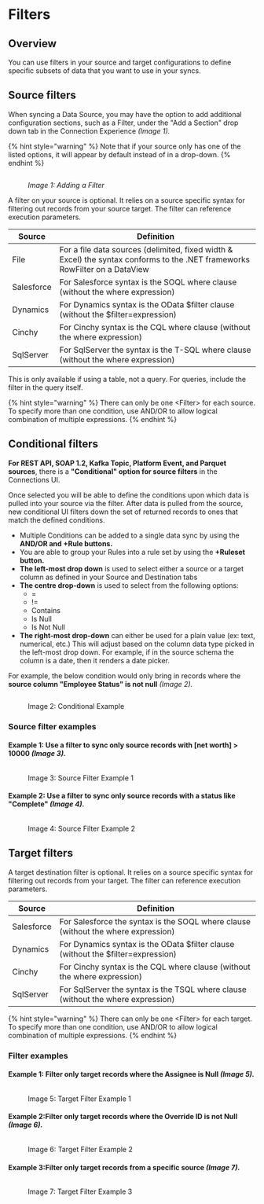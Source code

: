 # Filters

## Overview

You can use filters in your source and target configurations to define specific subsets of data that you want to use in your syncs.

## Source filters

When syncing a Data Source, you may have the option to add additional configuration sections, such as a Filter, under the "Add a Section" drop down tab in the Connection Experience _(Image 1)._

{% hint style="warning" %}
Note that if your source only has one of the listed options, it will appear by default instead of in a drop-down.
{% endhint %}

<figure><img src="../../../.gitbook/assets/image (727).png" alt=""><figcaption><p><em>Image 1: Adding a Filter</em></p></figcaption></figure>

A filter on your source is optional. It relies on a source specific syntax for filtering out records from your source target. The filter can reference execution parameters.

| Source     | Definition                                                                                                                  |
| ---------- | --------------------------------------------------------------------------------------------------------------------------- |
| File       | For a file data sources (delimited, fixed width & Excel) the syntax conforms to the .NET frameworks RowFilter on a DataView |
| Salesforce | For Salesforce syntax is the SOQL where clause (without the where expression)                                               |
| Dynamics   | For Dynamics syntax is the OData $filter clause (without the $filter=expression)                                            |
| Cinchy     | For Cinchy syntax is the CQL where clause (without the where expression)                                                    |
| SqlServer  | For SqlServer the syntax is the T-SQL where clause (without the where expression)                                           |

This is only available if using a table, not a query. For queries, include the filter in the query itself.&#x20;

{% hint style="warning" %}
There can only be one \<Filter>  for each source. To specify more than one condition, use AND/OR to allow logical combination of multiple expressions.
{% endhint %}

## Conditional filters

**For REST API, SOAP 1.2, Kafka Topic, Platform Event, and Parquet sources**, there is a **"Conditional" option for source filters** in the Connections UI.&#x20;

Once selected you will be able to define the conditions upon which data is pulled into your source via the filter. After data is pulled from the source, new conditional UI filters down the set of returned records to ones that match the defined conditions.

* Multiple Conditions can be added to a single data sync by using the **AND/OR and +Rule buttons.**
* You are able to group your Rules into a rule set by using the **+Ruleset button.**
* **The left-most drop down** is used to select either a source or a target column as defined in your Source and Destination tabs
* **The centre drop-down** is used to select from the following options:
  * \=
  * !=
  * Contains
  * Is Null
  * Is Not Null
* **The right-most drop-down** can either be used for a plain value (ex: text, numerical, etc.) This will adjust based on the column data type picked in the left-most drop down. For example, if in the source schema the column is a date, then it renders a date picker.

For example, the below condition would only bring in records where the **source column "Employee Status" is not null** _(Image 2)._

<figure><img src="../../../.gitbook/assets/image (657).png" alt=""><figcaption><p>Image 2: Conditional Example</p></figcaption></figure>

### Source filter examples

#### Example 1: Use a filter to sync only source records with \[net worth] > 10000 _(Image 3)._

<figure><img src="../../../.gitbook/assets/image (445).png" alt=""><figcaption><p>Image 3: Source Filter Example 1</p></figcaption></figure>

#### Example 2: Use a filter to sync only source records with a status like "Complete" _(Image 4)._

<figure><img src="../../../.gitbook/assets/image (446).png" alt=""><figcaption><p>Image 4: Source Filter Example 2</p></figcaption></figure>

## Target filters

A target destination filter is optional. It relies on a source specific syntax for filtering out records from your target. The filter can reference execution parameters.

| Source     | Definition                                                                        |
| ---------- | --------------------------------------------------------------------------------- |
| Salesforce | For Salesforce the syntax is the SOQL where clause (without the where expression) |
| Dynamics   | For Dynamics syntax is the OData $filter clause (without the $filter=expression)  |
| Cinchy     | For Cinchy syntax is the CQL where clause (without the where expression)          |
| SqlServer  | For SqlServer the syntax is the TSQL where clause (without the where expression)  |

{% hint style="warning" %}
There can only be one \<Filter>  for each target. To specify more than one condition, use AND/OR to allow logical combination of multiple expressions.
{% endhint %}

### Filter examples

#### Example 1: Filter only target records where the Assignee is Null _(Image 5)._

<figure><img src="../../../.gitbook/assets/image (432).png" alt=""><figcaption><p>Image 5: Target Filter Example 1</p></figcaption></figure>

#### Example 2:Filter only target records where the Override ID is not Null _(Image 6)._

<figure><img src="../../../.gitbook/assets/image (581).png" alt=""><figcaption><p>Image 6: Target Filter Example 2</p></figcaption></figure>

#### Example 3:Filter only target records from a specific source _(Image 7)._

<figure><img src="../../../.gitbook/assets/image (579).png" alt=""><figcaption><p>Image 7: Target Filter Example 3</p></figcaption></figure>
